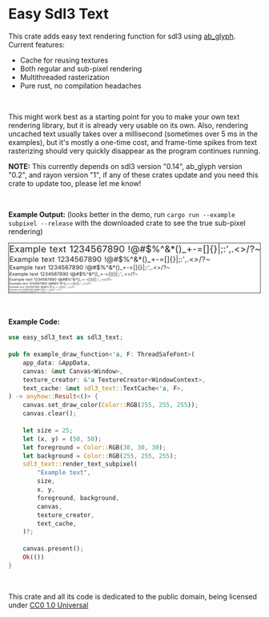 # Easy Sdl3 Text

This crate adds easy text rendering function for sdl3 using [ab_glyph](https://crates.io/crates/ab_glyph). Current features:
- Cache for reusing textures
- Both regular and sub-pixel rendering
- Multithreaded rasterization
- Pure rust, no compilation headaches

<br>

This might work best as a starting point for you to make your own text rendering library, but it is already very usable on its own. Also, rendering uncached text usually takes over a millisecond (sometimes over 5 ms in the examples), but it's mostly a one-time cost, and frame-time spikes from text rasterizing should very quickly disappear as the program continues running.

**NOTE:** This currently depends on sdl3 version "0.14", ab_glyph version "0.2", and rayon version "1", if any of these crates update and you need this crate to update too, please let me know!

<br>

**Example Output:** (looks better in the demo, run `cargo run --example subpixel --release` with the downloaded crate to see the true sub-pixel rendering)

![Example Image](https://github.com/What42Pizza/easy-sdl3-text/blob/main/images/example.png?raw=true)

<br>

**Example Code:**

```rust
use easy_sdl3_text as sdl3_text;

pub fn example_draw_function<'a, F: ThreadSafeFont>(
	app_data: &AppData,
	canvas: &mut Canvas<Window>,
	texture_creator: &'a TextureCreator<WindowContext>,
	text_cache: &mut sdl3_text::TextCache<'a, F>,
) -> anyhow::Result<()> {
	canvas.set_draw_color(Color::RGB(255, 255, 255));
	canvas.clear();
	
	let size = 25;
	let (x, y) = (50, 50);
	let foreground = Color::RGB(30, 30, 30);
	let background = Color::RGB(255, 255, 255);
	sdl3_text::render_text_subpixel(
		"Example text",
		size,
		x, y,
		foreground, background,
		canvas,
		texture_creator,
		text_cache,
	)?;
	
	canvas.present();
	Ok(())
}
```

<br>

This crate and all its code is dedicated to the public domain, being licensed under [CC0 1.0 Universal](LICENSE)
